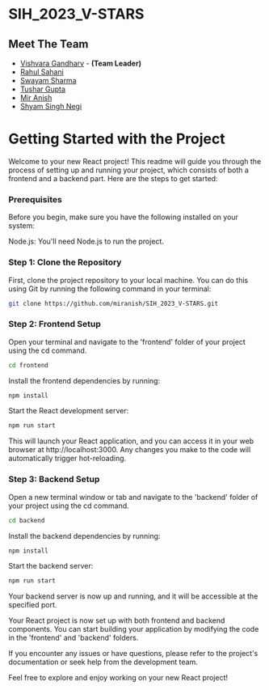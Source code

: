 # SIH_2023_V-STARS

## Meet The Team
- [Vishvara Gandharv](https://github.com/vishvara-sharda) - **(Team Leader)**
- [Rahul Sahani](https://github.com/Rahul-Sahani04)
- [Swayam Sharma](https://github.com/Swayam4002)
- [Tushar Gupta](https://github.com/tushar21014)
- [Mir Anish](https://github.com/miranish)
- [Shyam Singh Negi](https://github.com/shyamsinghnegi)


# Getting Started with the Project
Welcome to your new React project! This readme will guide you through the process of setting up and running your project, which consists of both a frontend and a backend part. Here are the steps to get started:

### Prerequisites
Before you begin, make sure you have the following installed on your system:

Node.js: You'll need Node.js to run the project.

### Step 1: Clone the Repository
First, clone the project repository to your local machine. You can do this using Git by running the following command in your terminal:

```bash
git clone https://github.com/miranish/SIH_2023_V-STARS.git
```

### Step 2: Frontend Setup

Open your terminal and navigate to the 'frontend' folder of your project using the cd command.
```bash
cd frontend
```

Install the frontend dependencies by running:
```bash
npm install
```

Start the React development server:
```bash
npm run start
```

This will launch your React application, and you can access it in your web browser at http://localhost:3000. Any changes you make to the code will automatically trigger hot-reloading.

### Step 3: Backend Setup
Open a new terminal window or tab and navigate to the 'backend' folder of your project using the cd command.
```bash
cd backend
```

Install the backend dependencies by running:
```bash
npm install
```

Start the backend server:
```bash
npm run start
```

Your backend server is now up and running, and it will be accessible at the specified port.

Your React project is now set up with both frontend and backend components. You can start building your application by modifying the code in the 'frontend' and 'backend' folders.

If you encounter any issues or have questions, please refer to the project's documentation or seek help from the development team.

Feel free to explore and enjoy working on your new React project!
